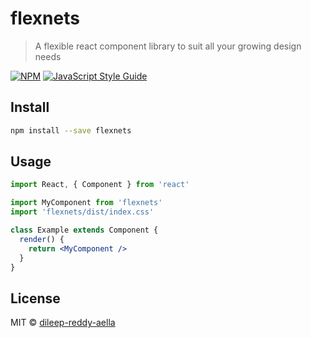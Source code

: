# flexnets

> A flexible react component library to suit all your growing design needs 

[![NPM](https://img.shields.io/npm/v/flexnets.svg)](https://www.npmjs.com/package/flexnets) [![JavaScript Style Guide](https://img.shields.io/badge/code_style-standard-brightgreen.svg)](https://standardjs.com)

## Install

```bash
npm install --save flexnets
```

## Usage

```jsx
import React, { Component } from 'react'

import MyComponent from 'flexnets'
import 'flexnets/dist/index.css'

class Example extends Component {
  render() {
    return <MyComponent />
  }
}
```

## License

MIT © [dileep-reddy-aella](https://github.com/dileep-reddy-aella)
